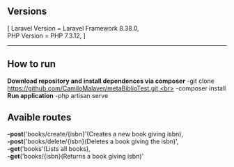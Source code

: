 <h2>Versions</h2>
[
    Laravel Version = Laravel Framework 8.38.0,<br>
    PHP Version = PHP 7.3.12,
]
<hr>
<h2>How to run</h2>

<strong>Download repository and install dependences via composer</strong>
    -git clone https://github.com/CamiloMalaver/metaBiblioTest.git,<br>
    -composer install<br>
<strong>Run application</strong>
    -php artisan serve<br>

<h2>Avaible routes</h2>
    <strong>-post</strong>('books/create/{isbn}'(Creates a new book giving isbn),<br>
    <strong>-post</strong>('books/delete/{isbn}(Deletes a book giving the isbn)',<br>
    <strong>-get</strong>('books'(Lists all books),<br>
    <strong>-get</strong>('books/{isbn}(Returns a book giving isbn)'
